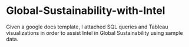 # Global-Sustainability-with-Intel
Given a google docs template, I attached SQL queries and Tableau visualizations in order to assist Intel in Global Sustainability using sample data.
